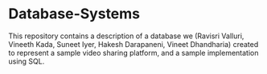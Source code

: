 # Database-Systems

This repository contains a description of a database we (Ravisri Valluri, Vineeth Kada, Suneet Iyer, Hakesh Darapaneni, Vineet Dhandharia) created to represent a sample video sharing platform, and a sample implementation using SQL.
